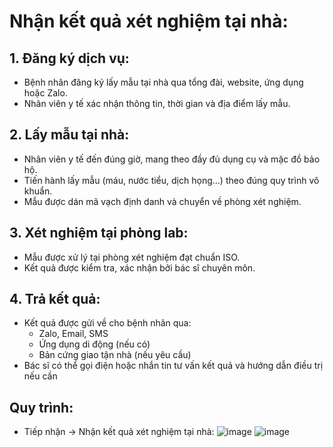 # Nhận kết quả xét nghiệm tại nhà:
## 1. Đăng ký dịch vụ:
- Bệnh nhân đăng ký lấy mẫu tại nhà qua tổng đài, website, ứng dụng hoặc Zalo.
- Nhân viên y tế xác nhận thông tin, thời gian và địa điểm lấy mẫu.

## 2. Lấy mẫu tại nhà: 
- Nhân viên y tế đến đúng giờ, mang theo đầy đủ dụng cụ và mặc đồ bảo hộ.
- Tiến hành lấy mẫu (máu, nước tiểu, dịch họng...) theo đúng quy trình vô khuẩn.
- Mẫu được dán mã vạch định danh và chuyển về phòng xét nghiệm.

## 3. Xét nghiệm tại phòng lab: 
- Mẫu được xử lý tại phòng xét nghiệm đạt chuẩn ISO.
- Kết quả được kiểm tra, xác nhận bởi bác sĩ chuyên môn.

## 4. Trả kết quả:
- Kết quả được gửi về cho bệnh nhân qua:
  - Zalo, Email, SMS
  - Ứng dụng di động (nếu có)
  - Bản cứng giao tận nhà (nếu yêu cầu)
- Bác sĩ có thể gọi điện hoặc nhắn tin tư vấn kết quả và hướng dẫn điều trị nếu cần

## Quy trình:
- Tiếp nhận -> Nhận kết quả xét nghiệm tại nhà:
![image](https://github.com/user-attachments/assets/bb1406c6-0c91-42d5-a1aa-3f1d72bc8fa6)
![image](https://github.com/user-attachments/assets/cb49bb3d-333d-4b25-ade5-6be7b4e0a286)


